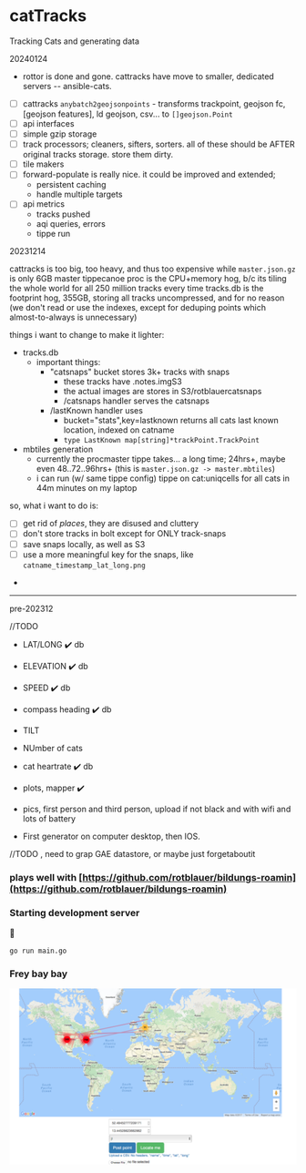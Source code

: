

# catTracks

Tracking Cats and generating data

20240124

- rottor is done and gone. cattracks have move to smaller, dedicated servers -- ansible-cats.


- [ ] cattracks `anybatch2geojsonpoints` - transforms trackpoint, geojson fc, [geojson features], ld geojson, csv... to `[]geojson.Point`
- [ ] api interfaces
- [ ] simple gzip storage
- [ ] track processors; cleaners, sifters, sorters. all of these should be AFTER original tracks storage. store them dirty.
- [ ] tile makers
- [ ] forward-populate is really nice. it could be improved and extended;
  - persistent caching
  - handle multiple targets
- [ ] api metrics
  - tracks pushed
  - aqi queries, errors
  - tippe run


20231214

cattracks is too big, too heavy, and thus too expensive
while `master.json.gz` is only 6GB
master tippecanoe proc is the CPU+memory hog, b/c its tiling the whole world for all 250 million tracks every time 
tracks.db is the footprint hog, 355GB, storing all tracks uncompressed, and for no reason (we don't read or use the indexes, except for deduping points which almost-to-always is unnecessary)

things i want to change to make it lighter:

- tracks.db
  - important things:
    - "catsnaps" bucket stores 3k+ tracks with snaps
      - these tracks have .notes.imgS3
      - the actual images are stores in S3/rotblauercatsnaps
      - /catsnaps handler serves the catsnaps
    - /lastKnown handler uses
      - bucket="stats",key=lastknown returns all cats last known location, indexed on catname
      - `type LastKnown map[string]*trackPoint.TrackPoint`
- mbtiles generation
  - currently the procmaster tippe takes... a long time; 24hrs+, maybe even 48..72..96hrs+ (this is `master.json.gz -> master.mbtiles`)
  - i can run (w/ same tippe config) tippe on cat:uniqcells for all cats in 44m minutes on my laptop 


so, what i want to do is:
- [ ] get rid of _places_, they are disused and cluttery
- [ ] don't store tracks in bolt except for ONLY track-snaps
- [ ] save snaps locally, as well as S3
- [ ] use a more meaningful key for the snaps, like `catname_timestamp_lat_long.png`
- 

---
pre-202312

//TODO

- LAT/LONG :heavy_check_mark: db
- ELEVATION :heavy_check_mark: db
- SPEED :heavy_check_mark: db
- compass heading :heavy_check_mark: db
- TILT
- NUmber of cats
- cat heartrate :heavy_check_mark: db
- plots, mapper :heavy_check_mark:
- pics, first person and third person, upload if not black and with wifi and lots of battery

- First generator on computer desktop, then IOS.

//TODO , need to grap GAE datastore, or maybe just forgetaboutit

### plays well with [https://github.com/rotblauer/bildungs-roamin](https://github.com/rotblauer/bildungs-roamin)

### Starting development server

:beer:
```
go run main.go
```
### Frey bay bay

![does this](./example.png)
